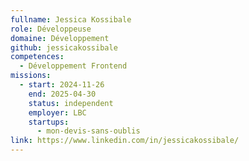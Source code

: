 ```yaml
---
fullname: Jessica Kossibale
role: Développeuse
domaine: Développement
github: jessicakossibale
competences:
  - Développement Frontend
missions:
  - start: 2024-11-26
    end: 2025-04-30
    status: independent
    employer: LBC
    startups:
      - mon-devis-sans-oublis
link: https://www.linkedin.com/in/jessicakossibale/
---
```

